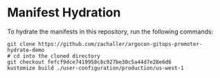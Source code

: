 # Manifest Hydration

To hydrate the manifests in this repository, run the following commands:

```shell
git clone https://github.com/zachaller/argocon-gitops-promoter-hydrate-demo
# cd into the cloned directory
git checkout fefcf9dce7419958c8c927be30c5a44d7e28e6d6
kustomize build ./user-configuration/production/us-west-1
```
